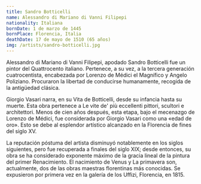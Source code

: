 ```yaml
---
title: Sandro Botticelli
name: Alessandro di Mariano di Vanni Filipepi
nationality: Italiana
bornDate: 1 de marzo de 1445
bornPlace: Florencia, Italia
deathDate: 17 de mayo de 1510 (65 años)
img: /artists/sandro-botticelli.jpg
---
```

Alessandro di Mariano di Vanni Filipepi, apodado Sandro Botticelli fue un pintor del Quattrocento italiano. Pertenece, a su vez, a la tercera generación cuatrocentista, encabezada por Lorenzo de Médici el Magnífico y Angelo Poliziano. Procuraron la libertad de conducirse humanamente, recogida de la antigüedad clásica. 

Giorgio Vasari narra, en su Vita de Botticelli, desde su infancia hasta su muerte. Esta obra pertenece a Le vite de' più eccellenti pittori, scultori e architettori. Menos de cien años después, esta etapa, bajo el mecenazgo de Lorenzo de Médici, fue considerada por Giorgio Vasari como una «edad de oro». Esto se debe al esplendor artístico alcanzado en la Florencia de fines del siglo XV.

La reputación póstuma del artista disminuyó notablemente en los siglos siguientes, pero fue recuperada a finales del siglo XIX; desde entonces, su obra se ha considerado exponente máximo de la gracia lineal de la pintura del primer Renacimiento. El nacimiento de Venus y La primavera son, actualmente, dos de las obras maestras florentinas más conocidas. Se expusieron por primera vez en la galería de los Uffizi, Florencia, en 1815.